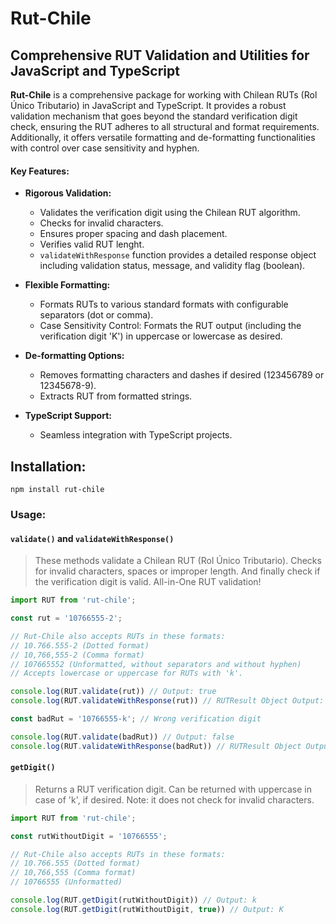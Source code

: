 # Rut-Chile
## Comprehensive RUT Validation and Utilities for JavaScript and TypeScript

**Rut-Chile** is a comprehensive package for working with Chilean RUTs (Rol Único Tributario) in JavaScript and TypeScript. It provides a robust validation mechanism that goes beyond the standard verification digit check, ensuring the RUT adheres to all structural and format requirements. Additionally, it offers versatile formatting and de-formatting functionalities with control over case sensitivity and hyphen.

#### **Key Features:**

* **Rigorous Validation:**
    * Validates the verification digit using the Chilean RUT algorithm.
    * Checks for invalid characters.
    * Ensures proper spacing and dash placement.
    * Verifies valid RUT lenght.
    * `validateWithResponse` function provides a detailed response object including validation status, message, and validity flag (boolean).

* **Flexible Formatting:**
    * Formats RUTs to various standard formats with configurable separators (dot or comma).
    * Case Sensitivity Control: Formats the RUT output (including the verification digit 'K') in uppercase or lowercase as desired.

* **De-formatting Options:**
    * Removes formatting characters and dashes if desired (123456789 or 12345678-9).
    * Extracts RUT from formatted strings.

* **TypeScript Support:**
    * Seamless integration with TypeScript projects.

## **Installation:**

```
npm install rut-chile
```

### **Usage:**
#### `validate()` and `validateWithResponse()` 
> These methods validate a Chilean RUT (Rol Único Tributario). Checks for invalid characters, spaces or improper length. And finally check if the verification digit is valid. All-in-One RUT validation!

```javascript
import RUT from 'rut-chile';

const rut = '10766555-2';

// Rut-Chile also accepts RUTs in these formats:
// 10.766.555-2 (Dotted format)
// 10,766,555-2 (Comma format)
// 107665552 (Unformatted, without separators and without hyphen)
// Accepts lowercase or uppercase for RUTs with 'k'.

console.log(RUT.validate(rut)) // Output: true
console.log(RUT.validateWithResponse(rut)) // RUTResult Object Output: { status: success, message: 'Valid RUT', payload: true}

const badRut = '10766555-k'; // Wrong verification digit

console.log(RUT.validate(badRut)) // Output: false
console.log(RUT.validateWithResponse(badRut)) // RUTResult Object Output: { status: error, message: 'Invalid check digit', payload: false}
```

#### `getDigit()`

> Returns a RUT verification digit. Can be returned with uppercase in case of 'k', if desired. Note: it does not check for invalid characters.
```javascript
import RUT from 'rut-chile';

const rutWithoutDigit = '10766555';

// Rut-Chile also accepts RUTs in these formats:
// 10.766.555 (Dotted format)
// 10,766,555 (Comma format)
// 10766555 (Unformatted)

console.log(RUT.getDigit(rutWithoutDigit)) // Output: k
console.log(RUT.getDigit(rutWithoutDigit, true)) // Output: K
```
